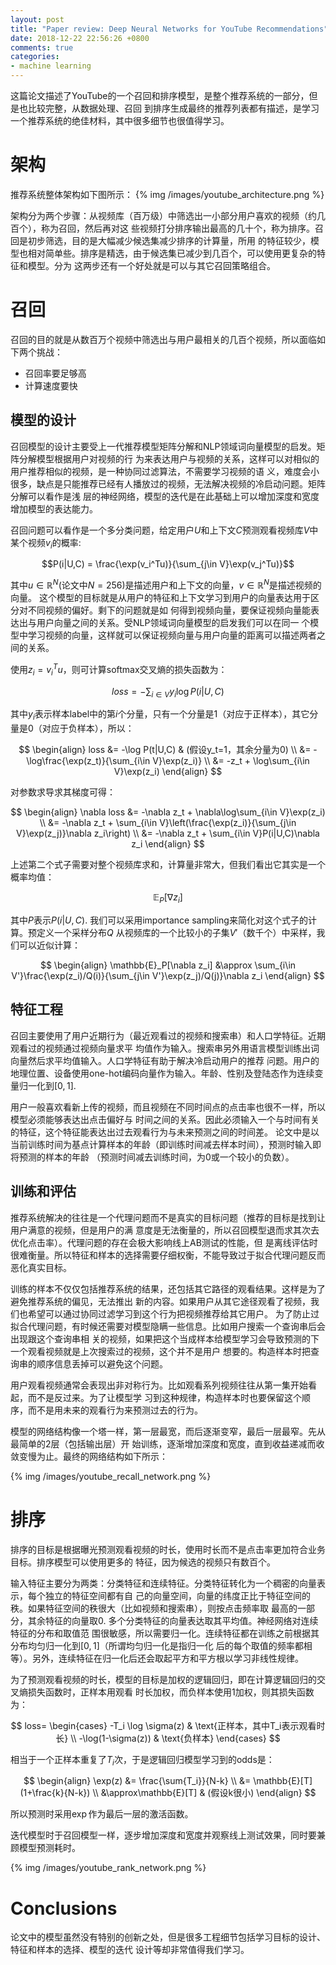 ```yaml
---
layout: post
title: "Paper review: Deep Neural Networks for YouTube Recommendations"
date: 2018-12-22 22:56:26 +0800
comments: true
categories: 
- machine learning
---
```


这篇论文描述了YouTube的一个召回和排序模型，是整个推荐系统的一部分，但是也比较完整，从数据处理、召回
到排序生成最终的推荐列表都有描述，是学习一个推荐系统的绝佳材料，其中很多细节也很值得学习。
<!-- more -->

# 架构

推荐系统整体架构如下图所示：
{% img /images/youtube_architecture.png %}

架构分为两个步骤：从视频库（百万级）中筛选出一小部分用户喜欢的视频（约几百个），称为召回，然后再对这
些视频打分排序输出最高的几十个，称为排序。召回是初步筛选，目的是大幅减少候选集减少排序的计算量，所用
的特征较少，模型也相对简单些。排序是精选，由于候选集已减少到几百个，可以使用更复杂的特征和模型。分为
这两步还有一个好处就是可以与其它召回策略组合。

# 召回

召回的目的就是从数百万个视频中筛选出与用户最相关的几百个视频，所以面临如下两个挑战：

- 召回率要足够高
- 计算速度要快

## 模型的设计

召回模型的设计主要受上一代推荐模型矩阵分解和NLP领域词向量模型的启发。矩阵分解模型根据用户对视频的行
为来表达用户与视频的关系，这样可以对相似的用户推荐相似的视频，是一种协同过滤算法，不需要学习视频的语
义，难度会小很多，缺点是只能推荐已经有人播放过的视频，无法解决视频的冷启动问题。矩阵分解可以看作是浅
层的神经网络，模型的迭代是在此基础上可以增加深度和宽度增加模型的表达能力。

召回问题可以看作是一个多分类问题，给定用户$U$和上下文$C$预测观看视频库$V$中某个视频$v_i$的概率:

$$P(i|U,C) = \frac{\exp(v_i^Tu)}{\sum_{j\in V}\exp(v_j^Tu)}$$

其中$u\in\mathbb{R}^N$(论文中$N=256$)是描述用户和上下文的向量，$v\in\mathbb{R}^N$是描述视频的向量。
这个模型的目标就是从用户的特征和上下文学习到用户的向量表达用于区分对不同视频的偏好。剩下的问题就是如
何得到视频向量，要保证视频向量能表达出与用户向量之间的关系。受NLP领域词向量模型的启发我们可以在同一
个模型中学习视频的向量，这样就可以保证视频向量与用户向量的距离可以描述两者之间的关系。

使用$z_i = v_i^Tu$，则可计算softmax交叉熵的损失函数为：

$$
loss = -\sum_{i\in V}y_i\log P(i|U,C)
$$

其中$y_i$表示样本label中的第$i$个分量，只有一个分量是1（对应于正样本），其它分量是0（对应于负样本），所以：

$$
\begin{align}
loss &= -\log P(t|U,C) & (假设y_t=1，其余分量为0) \\
&= -\log\frac{\exp(z_t)}{\sum_{i\in V}\exp(z_i)} \\
&= -z_t + \log\sum_{i\in V}\exp(z_i)
\end{align}
$$

对参数求导求其梯度可得：

$$
\begin{align}
\nabla loss &= -\nabla z_t + \nabla\log\sum_{i\in V}\exp(z_i) \\
&= -\nabla z_t + \sum_{i\in V}\left(\frac{\exp(z_i)}{\sum_{j\in V}\exp(z_j)}\nabla z_i\right) \\
&= -\nabla z_t + \sum_{i\in V}P(i|U,C)\nabla z_i
\end{align}
$$

上述第二个式子需要对整个视频库求和，计算量非常大，但我们看出它其实是一个概率均值：

$$
\mathbb{E}_P[\nabla z_i]
$$

其中$P$表示$P(i|U,C)$. 我们可以采用importance sampling来简化对这个式子的计算。预定义一个采样分布$Q$
从视频库的一个比较小的子集$V'$（数千个）中采样，我们可以近似计算：

$$
\begin{align}
\mathbb{E}_P[\nabla z_i] &\approx \sum_{i\in V'}\frac{\exp(z_i)/Q(i)}{\sum_{j\in V'}\exp(z_j)/Q(j)}\nabla z_i
\end{align}
$$

## 特征工程

召回主要使用了用户近期行为（最近观看过的视频和搜索串）和人口学特征。近期观看过的视频通过视频向量求平
均值作为输入。搜索串另外用语言模型训练出词向量然后求平均值输入。人口学特征有助于解决冷启动用户的推荐
问题。用户的地理位置、设备使用one-hot编码向量作为输入。年龄、性别及登陆态作为连续变量归一化到$[0, 1]$.

用户一般喜欢看新上传的视频，而且视频在不同时间点的点击率也很不一样，所以模型必须能够表达出点击偏好与
时间之间的关系。因此必须输入一个与时间有关的特征，这个特征能表达出过去观看行为与未来预测之间的时间差。
论文中是以当前训练时间为基点计算样本的年龄（即训练时间减去样本时间），预测时输入即将预测的样本的年龄
（预测时间减去训练时间，为0或一个较小的负数）。

## 训练和评估

推荐系统解决的往往是一个代理问题而不是真实的目标问题（推荐的目标是找到让用户满意的视频，但是用户的满
意度是无法衡量的，所以召回模型退而求其次去优化点击率）。代理问题的存在会极大影响线上AB测试的性能，但
是离线评估时很难衡量。所以特征和样本的选择需要仔细权衡，不能导致过于拟合代理问题反而恶化真实目标。

训练的样本不仅仅包括推荐系统的结果，还包括其它路径的观看结果。这样是为了避免推荐系统的偏见，无法推出
新的内容。如果用户从其它途径观看了视频，我们也希望可以通过协同过滤学习到这个行为把视频推荐给其它用户。
为了防止过拟合代理问题，有时候还需要对模型隐瞒一些信息。比如用户搜索一个查询串后会出现跟这个查询串相
关的视频，如果把这个当成样本给模型学习会导致预测的下一个观看视频就是上次搜索过的视频，这个并不是用户
想要的。构造样本时把查询串的顺序信息丢掉可以避免这个问题。

用户观看视频通常会表现出非对称行为。比如观看系列视频往往从第一集开始看起，而不是反过来。为了让模型学
习到这种规律，构造样本时也要保留这个顺序，而不是用未来的观看行为来预测过去的行为。

模型的网络结构像一个塔一样，第一层最宽，而后逐渐变窄，最后一层最窄。先从最简单的2层（包括输出层）开
始训练，逐渐增加深度和宽度，直到收益递减而收敛变慢为止。最终的网络结构如下所示：

{% img /images/youtube_recall_network.png %}

# 排序

排序的目标是根据曝光预测观看视频的时长，使用时长而不是点击率更加符合业务目标。排序模型可以使用更多的
特征，因为候选的视频只有数百个。

输入特征主要分为两类：分类特征和连续特征。分类特征转化为一个稠密的向量表示，每个独立的特征空间都有自
己的向量空间，向量的纬度正比于特征空间的秩。如果特征空间的秩很大（比如视频和搜索串），则按点击频率取
最高的一部分，其余特征的向量取0. 多个分类特征的向量表达取其平均值。神经网络对连续特征的分布和取值范
围很敏感，所以需要归一化。连续特征都在训练之前根据其分布均匀归一化到$[0, 1]$（所谓均匀归一化是指归一化
后的每个取值的频率都相等）。另外，连续特征在归一化后还会取起平方和平方根以学习非线性规律。

为了预测观看视频的时长，模型的目标是加权的逻辑回归，即在计算逻辑回归的交叉熵损失函数时，正样本用观看
时长加权，而负样本使用1加权，则其损失函数为：

$$
loss=
\begin{cases}
-T_i \log \sigma(z) & \text{正样本，其中T_i表示观看时长} \\
-\log(1-\sigma(z)) & \text{负样本}
\end{cases}
$$

相当于一个正样本重复了$T_i$次，于是逻辑回归模型学习到的odds是：

$$
\begin{align}
\exp(z) &= \frac{\sum{T_i}}{N-k} \\
&= \mathbb{E}[T](1+\frac{k}{N-k}) \\
&\approx\mathbb{E}[T] & (假设k很小)
\end{align}
$$

所以预测时采用$\exp$作为最后一层的激活函数。

迭代模型时于召回模型一样，逐步增加深度和宽度并观察线上测试效果，同时要兼顾模型预测耗时。

{% img /images/youtube_rank_network.png %}

# Conclusions

论文中的模型虽然没有特别的创新之处，但是很多工程细节包括学习目标的设计、特征和样本的选择、模型的迭代
设计等却非常值得我们学习。
